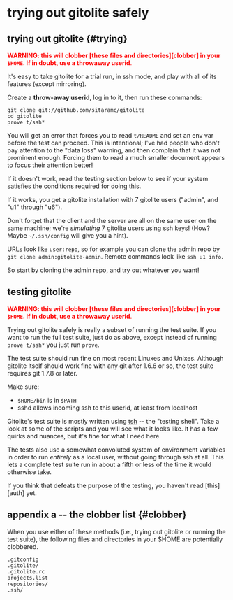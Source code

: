 # trying out gitolite safely

## trying out gitolite {#trying}

<font color="red">**WARNING: this will clobber [these files and
directories][clobber] in your `$HOME`.  If in doubt, use a throwaway
userid**.</font>

It's easy to take gitolite for a trial run, in ssh mode, and play with all of
its features (except mirroring).

Create a **throw-away userid**, log in to it, then run these commands:

    git clone git://github.com/sitaramc/gitolite
    cd gitolite
    prove t/ssh*

You will get an error that forces you to read `t/README` and set an env var
before the test can proceed.  This is intentional; I've had people who don't
pay attention to the "data loss" warning, and then complain that it was not
prominent enough.  Forcing them to read a much smaller document appears to
focus their attention better!

If it doesn't work, read the testing section below to see if your system
satisfies the conditions required for doing this.

If it works, you get a gitolite installation with 7 gitolite users ("admin",
and "u1" through "u6").

Don't forget that the client and the server are all on the same user on the
same machine; we're *simulating* 7 gitolite users using ssh keys!  (How?
Maybe `~/.ssh/config` will give you a hint).

URLs look like `user:repo`, so for example you can clone the admin repo by
`git clone admin:gitolite-admin`.  Remote commands look like `ssh u1 info`.

So start by cloning the admin repo, and try out whatever you want!

## testing gitolite

<font color="red">**WARNING: this will clobber [these files and
directories][clobber] in your `$HOME`.  If in doubt, use a throwaway
userid**.</font>

Trying out gitolite safely is really a subset of running the test suite.  If
you want to run the full test suite, just do as above, except instead of
running `prove t/ssh*` you just run `prove`.

The test suite should run fine on most recent Linuxes and Unixes.  Although
gitolite itself should work fine with any git after 1.6.6 or so, the test
suite requires git 1.7.8 or later.

Make sure:

  * `$HOME/bin` is in `$PATH`
  * sshd allows incoming ssh to this userid, at least from localhost

Gitolite's test suite is mostly written using [tsh][] -- the "testing shell".
Take a look at some of the scripts and you will see what it looks like.  It
has a few quirks and nuances, but it's fine for what I need here.

[tsh]: http://github.com/sitaramc/tsh

The tests also use a somewhat convoluted system of environment variables in
order to run *entirely* as a local user, without going through ssh at all.
This lets a complete test suite run in about a fifth or less of the time it
would otherwise take.

If you think that defeats the purpose of the testing, you haven't read
[this][auth] yet.

## appendix a -- the clobber list {#clobber}

When you use either of these methods (i.e., trying out gitolite or running the
test suite), the following files and directories in your \$HOME are
potentially clobbered.

    .gitconfig
    .gitolite/
    .gitolite.rc
    projects.list
    repositories/
    .ssh/
